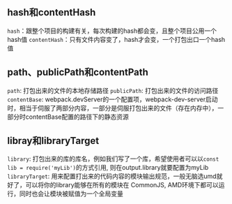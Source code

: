 ## hash和contentHash
`hash`：跟整个项目的构建有关，每次构建的hash都会变，且整个项目公用一个hash值
`contentHash`：只有文件内容变了，hash才会变，一个打包出口一个hash值

## path、publicPath和contentPath
`path`: 打包出来的文件的本地存储路径
`publicPath`: 打包出来的文件的访问路径
`contentBase`: webpack.devServer的一个配置项，webpack-dev-server启动时，相当于伺服了两部分内容，一部分是伺服打包出来的文件（存在内存中），一部分时contentBase配置的路径下的静态资源

## libray和libraryTarget
`library`: 打包出来的库的库名，例如我们写了一个库，希望使用者可以以`const lib = require('myLib')`的方式引用, 则在output.library就要配置为myLib
`libraryTarget`: 用来配置打出来的代码内容的模块输出规范，一般无脑选umd就好了，可以将你的library能够在所有的模块在 CommonJS, AMD环境下都可以运行，同时也会让模块被赋值为一个全局变量